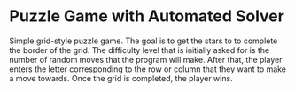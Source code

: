 # Puzzle Game with Automated Solver
Simple grid-style puzzle game.
The goal is to get the stars to to complete the border of the grid.
The difficulty level that is initially asked for is the number of random moves that the program will make.
After that, the player enters the letter corresponding to the row or column that they want to make a move towards.
Once the grid is completed, the player wins.

